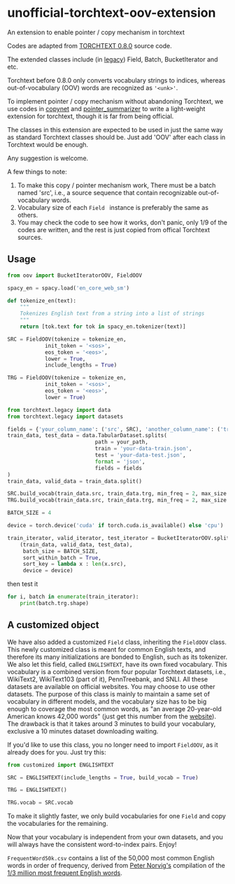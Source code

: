 # unofficial-torchtext-oov-extension
An extension to enable pointer / copy mechanism in torchtext

Codes are adapted from [TORCHTEXT 0.8.0](https://pytorch.org/text/_modules/torchtext/data/field.html)  source code.

The extended classes include (in [legacy](https://github.com/pytorch/text/blob/master/examples/legacy_tutorial/migration_tutorial.ipynb)) Field, Batch, BucketIterator and etc.

Torchtext before 0.8.0 only converts vocabulary strings to indices, whereas out-of-vocabulary (OOV) words are recognized as ```'<unk>'```.

To implement pointer / copy mechanism without abandoning Torchtext, we use codes in [copynet](https://github.com/adamklec/copynet) and [pointer_summarizer](https://github.com/atulkum/pointer_summarizer) to write a light-weight extension for torchtext, though it is far from being official.

The classes in this extension are expected to be used in just the same way as standard Torchtext classes should be. Just add 'OOV' after each class in Torchtext would be enough.

Any suggestion is welcome.

A few things to note:
1. To make this copy / pointer mechanism work, There must be a batch named 'src', i.e., a source sequence that contain recognizable out-of-vocabulary words.
2. Vocabulary size of each ```Field ``` instance is preferably the same as others.
3. You may check the code to see how it works, don't panic, only 1/9 of the codes are written, and the rest is just copied from offical Torchtext sources.

## Usage
```python
from oov import BucketIteratorOOV, FieldOOV

spacy_en = spacy.load('en_core_web_sm')

def tokenize_en(text):
    """
    Tokenizes English text from a string into a list of strings
    """
    return [tok.text for tok in spacy_en.tokenizer(text)]

SRC = FieldOOV(tokenize = tokenize_en, 
            init_token = '<sos>', 
            eos_token = '<eos>', 
            lower = True, 
            include_lengths = True)

TRG = FieldOOV(tokenize = tokenize_en, 
            init_token = '<sos>', 
            eos_token = '<eos>', 
            lower = True)

from torchtext.legacy import data
from torchtext.legacy import datasets

fields = {'your_column_name': ('src', SRC), 'another_column_name': ('trg', TRG)}
train_data, test_data = data.TabularDataset.splits(
                            path = your_path,
                            train = 'your-data-train.json',
                            test = 'your-data-test.json',
                            format = 'json',
                            fields = fields
)
train_data, valid_data = train_data.split()

SRC.build_vocab(train_data.src, train_data.trg, min_freq = 2, max_size = 100)
TRG.build_vocab(train_data.src, train_data.trg, min_freq = 2, max_size = 100)

BATCH_SIZE = 4

device = torch.device('cuda' if torch.cuda.is_available() else 'cpu')

train_iterator, valid_iterator, test_iterator = BucketIteratorOOV.splits(
    (train_data, valid_data, test_data), 
     batch_size = BATCH_SIZE,
     sort_within_batch = True,
     sort_key = lambda x : len(x.src),
     device = device)
```
then test it
```python
for i, batch in enumerate(train_iterator):
	print(batch.trg.shape)
```

## A customized object
We have also added a customized ```Field``` class, inheriting the ```FieldOOV``` class. This newly customized class is meant for common English texts, and therefore its many initializations are bonded to English, such as its tokenizer. We also let this field, called ```ENGLISHTEXT```, have its own fixed vocabulary. This vocabulary is a combined version from four popular Torchtext datasets, i.e., WikiText2, WikiText103 (part of it), PennTreebank, and SNLI. All these datasets are available on official websites. You may choose to use other datasets. The purpose of this class is mainly to maintain a same set of vocabulary in different models, and the vocabulary size has to be big enough to coverage the most common words, as "an average 20-year-old American knows 42,000 words" (just get this number from the [website](https://www.sciencemag.org/news/2016/08/average-20-year-old-american-knows-42000-words-depending-how-you-count-them)). The drawback is that it takes around 3 minutes to build your vocabulary, exclusive a 10 minutes dataset downloading waiting.

If you'd like to use this class, you no longer need to import ```FieldOOV```, as it already does for you. Just try this:
```python
from customized import ENGLISHTEXT

SRC = ENGLISHTEXT(include_lengths = True, build_vocab = True)

TRG = ENGLISHTEXT()

TRG.vocab = SRC.vocab
```
To make it slightly faster, we only build vocabularies for one ```Field``` and copy the vocabularies for the remaining.

Now that your vocabulary is independent from your own datasets, and you will always have the consistent word-to-index pairs. Enjoy!

```FrequentWord50k.csv``` contains a list of the 50,000 most common English words in order of frequency, derived from [Peter Norvig's](http://norvig.com/ngrams/) compilation of the [1/3 million most frequent English words](http://norvig.com/ngrams/count_1w.txt).

